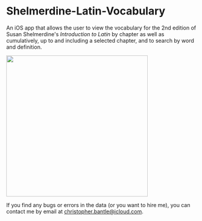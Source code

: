 # Shelmerdine-Latin-Vocabulary

An iOS app that allows the user to view the vocabulary for the 2nd edition of Susan Shelmerdine's *Introduction to Latin* by chapter as well as cumulatively, up to and including a selected chapter, and to search by word and definition.

<img src="https://github.com/christopherbantle/Shelmerdine-Latin-Vocabulary/blob/master/demo.gif" height="375" height="559">

If you find any bugs or errors in the data (or you want to hire me), you can contact me by email at <christopher.bantle@icloud.com>.
